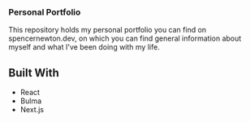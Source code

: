 ### Personal Portfolio

This repository holds my personal portfolio you can find on spencernewton.dev, on which you can find general information about myself and what I've been doing with my life.

## Built With
 - React
 - Bulma
 - Next.js
